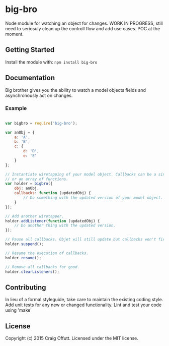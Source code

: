 # big-bro

Node module for watching an object for changes. WORK IN PROGRESS, still need to seriosuly clean up
the controll flow and add use cases. POC at the moment.

## Getting Started
Install the module with: `npm install big-bro`

## Documentation

Big brother gives you the ability to watch a model objects fields and asynchronously act on changes.

### Example

```javascript

var bigbro = require('big-bro');

var anObj = {
    a: 'A',
    b: 'B',
    c: {
        d: 'D',
        e: 'E'
    }
};

// Instantiate wiretapping of your model object. Callbacks can be a single function
// or an array of functions.
var holder = bigbro({
    obj: anObj,
    callbacks: function (updatedObj) {
        // Do something with the updated version of your model object.
    }
});

// Add another wiretapper.
holder.addListener(function (updatedObj) {
    // Do another thing with the updated version.
});

// Pause all callbacks. Objet will still update but callbacks won't fire.
holder.suspend();

// Resume the execution of callbacks.
holder.resume();

// Remove all callbacks for good.
holder.clearListeners();

```

## Contributing
In lieu of a formal styleguide, take care to maintain the existing coding style. Add unit tests for any new or changed functionality. Lint and test your code using 'make'

## License
Copyright (c) 2015 Craig Offutt. Licensed under the MIT license.
